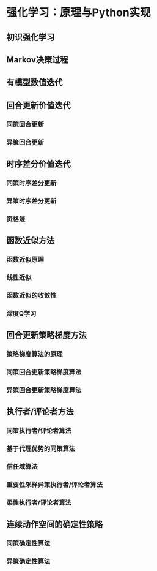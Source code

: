 # 强化学习：原理与Python实现

## 初识强化学习

## Markov决策过程

## 有模型数值迭代

## 回合更新价值迭代

### 同策回合更新

### 异策回合更新

## 时序差分价值迭代

### 同策时序差分更新

### 异策时序差分更新

### 资格迹

## 函数近似方法

### 函数近似原理

### 线性近似

### 函数近似的收敛性

### 深度Q学习

## 回合更新策略梯度方法

### 策略梯度算法的原理

### 同策回合更新策略梯度算法

### 异策回合更新策略梯度算法

## 执行者/评论者方法

### 同策执行者/评论者算法

### 基于代理优势的同策算法

### 信任域算法

### 重要性采样异策执行者/评论者算法

### 柔性执行者/评论者算法

## 连续动作空间的确定性策略

### 同策确定性算法

### 异策确定性算法
